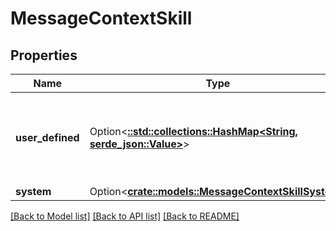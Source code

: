 # MessageContextSkill

## Properties

Name | Type | Description | Notes
------------ | ------------- | ------------- | -------------
**user_defined** | Option<[**::std::collections::HashMap<String, serde_json::Value>**](serde_json::Value.md)> | Arbitrary variables that can be read and written by a particular skill. | [optional]
**system** | Option<[**crate::models::MessageContextSkillSystem**](MessageContextSkillSystem.md)> |  | [optional]

[[Back to Model list]](../README.md#documentation-for-models) [[Back to API list]](../README.md#documentation-for-api-endpoints) [[Back to README]](../README.md)


